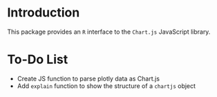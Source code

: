 # Introduction

This package provides an `R` interface to the `Chart.js` JavaScript library.




# To-Do List

- Create JS function to parse plotly data as Chart.js
- Add `explain` function to show the structure of a `chartjs` object
